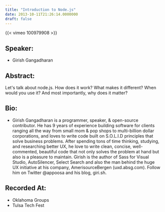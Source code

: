 ```yaml
---
title: "Introduction to Node.js"
date: 2013-10-11T21:26:14.0000000
draft: false
---
```


{{< vimeo 100979908 >}}

## Speaker:

 - Girish Gangadharan

## Abstract:

<p>Let's talk about node.js. How does it work? What makes it different? When would you use it? And most importantly, why does it matter?
</p>

## Bio:

 - <p>Girish Gangadharan is a programmer, speaker, & open-source contributor. He has 9 years of experience building software for clients ranging all the way from small mom & pop shops to multi-billion dollar corporations, and loves to write code built on S.O.L.I.D principles that solve business problems. After spending tons of time thinking, studying, and researching better UX, he love to write clean, concise, well-commented, beautiful code that not only solves the problem at hand but also is a pleasure to maintain. Girish is the author of Sass for Visual Studio, AutoSilencer, Select Search and also the man behind the huge UX initiative at his company, AmerisourceBergen (uxd.absg.com). Follow him on Twitter @appoosa and his blog, giri.sh.
</p>

## Recorded At:

 - Oklahoma Groups
 - Tulsa Tech Fest

